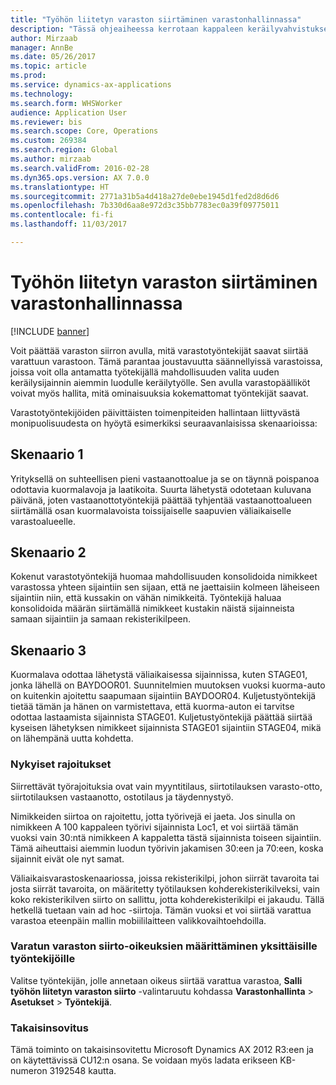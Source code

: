 ```yaml
---
title: "Työhön liitetyn varaston siirtäminen varastonhallinnassa"
description: "Tässä ohjeaiheessa kerrotaan kappaleen keräilyvahvistuksen määrittämisestä ja käyttämisestä mobiililaitteessa."
author: Mirzaab
manager: AnnBe
ms.date: 05/26/2017
ms.topic: article
ms.prod: 
ms.service: dynamics-ax-applications
ms.technology: 
ms.search.form: WHSWorker
audience: Application User
ms.reviewer: bis
ms.search.scope: Core, Operations
ms.custom: 269384
ms.search.region: Global
ms.author: mirzaab
ms.search.validFrom: 2016-02-28
ms.dyn365.ops.version: AX 7.0.0
ms.translationtype: HT
ms.sourcegitcommit: 2771a31b5a4d418a27de0ebe1945d1fed2d8d6d6
ms.openlocfilehash: 7b330d6aa8e972d3c35bb7783ec0a39f09775011
ms.contentlocale: fi-fi
ms.lasthandoff: 11/03/2017

---
```


# <a name="movement-of-inventory-with-associated-work-in-warehouse-management"></a>Työhön liitetyn varaston siirtäminen varastonhallinnassa

[!INCLUDE [banner](../includes/banner.md)]

Voit päättää varaston siirron avulla, mitä varastotyöntekijät saavat siirtää varattuun varastoon. Tämä parantaa joustavuutta säännellyissä varastoissa, joissa voit olla antamatta työtekijällä mahdollisuuden valita uuden keräilysijainnin aiemmin luodulle keräilytyölle. Sen avulla varastopäälliköt voivat myös hallita, mitä ominaisuuksia kokemattomat työntekijät saavat.

Varastotyöntekijöiden päivittäisten toimenpiteiden hallintaan liittyvästä monipuolisuudesta on hyöytä esimerkiksi seuraavanlaisissa skenaarioissa:

## <a name="scenario-1"></a>Skenaario 1
Yrityksellä on suhteellisen pieni vastaanottoalue ja se on täynnä poispanoa odottavia kuormalavoja ja laatikoita. Suurta lähetystä odotetaan kuluvana päivänä, joten vastaanottotyöntekijä päättää tyhjentää vastaanottoalueen siirtämällä osan kuormalavoista toissijaiselle saapuvien väliaikaiselle varastoalueelle.

## <a name="scenario-2"></a>Skenaario 2
Kokenut varastotyöntekijä huomaa mahdollisuuden konsolidoida nimikkeet varastossa yhteen sijaintiin sen sijaan, että ne jaettaisiin kolmeen läheiseen sijaintiin niin, että kussakin on vähän nimikkeitä. Työntekijä haluaa konsolidoida määrän siirtämällä nimikkeet kustakin näistä sijainneista samaan sijaintiin ja samaan rekisterikilpeen.

## <a name="scenario-3"></a>Skenaario 3
Kuormalava odottaa lähetystä väliaikaisessa sijainnissa, kuten STAGE01, jonka lähellä on BAYDOOR01. Suunnitelmien muutoksen vuoksi kuorma-auto on kuitenkin ajoitettu saapumaan sijaintiin BAYDOOR04. Kuljetustyöntekijä tietää tämän ja hänen on varmistettava, että kuorma-auton ei tarvitse odottaa lastaamista sijainnista STAGE01. Kuljetustyöntekijä päättää siirtää kyseisen lähetyksen nimikkeet sijainnista STAGE01 sijaintiin STAGE04, mikä on lähempänä uutta kohdetta.

### <a name="current-limitations"></a>Nykyiset rajoitukset

Siirrettävät työrajoituksia ovat vain myyntitilaus, siirtotilauksen varasto-otto, siirtotilauksen vastaanotto, ostotilaus ja täydennystyö.

Nimikkeiden siirtoa on rajoitettu, jotta työrivejä ei jaeta. Jos sinulla on nimikkeen A 100 kappaleen työrivi sijainnista Loc1, et voi siirtää tämän vuoksi vain 30:ntä nimikkeen A kappaletta tästä sijainnista toiseen sijaintiin. Tämä aiheuttaisi aiemmin luodun työrivin jakamisen 30:een ja 70:een, koska sijainnit eivät ole nyt samat.

Väliaikaisvarastoskenaariossa, joissa rekisterikilpi, johon siirrät tavaroita tai josta siirrät tavaroita, on määritetty työtilauksen kohderekisterikilveksi, vain koko rekisterikilven siirto on sallittu, jotta kohderekisterikilpi ei jakaudu.
Tällä hetkellä tuetaan vain ad hoc -siirtoja. Tämän vuoksi et voi siirtää varattua varastoa eteenpäin mallin mobiililaitteen valikkovaihtoehdoilla.

### <a name="set-up-permission-to-move-reserved-inventory-for-individual-workers"></a>Varatun varaston siirto-oikeuksien määrittäminen yksittäisille työntekijöille

Valitse työntekijän, jolle annetaan oikeus siirtää varattua varastoa, **Salli työhön liitetyn varaston siirto** -valintaruutu kohdassa **Varastonhallinta** > **Asetukset** > **Työntekijä**.  

### <a name="backported"></a>Takaisinsovitus

Tämä toiminto on takaisinsovitettu Microsoft Dynamics AX 2012 R3:een ja on käytettävissä CU12:n osana.
Se voidaan myös ladata erikseen KB-numeron 3192548 kautta. 



